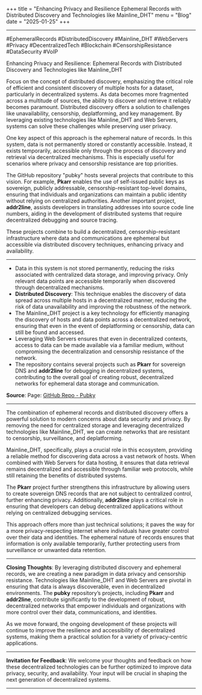 +++
title = "Enhancing Privacy and Resilience Ephemeral Records with Distributed Discovery and Technologies like Mainline_DHT"
menu = "Blog"
date = "2025-01-25"
+++

---

#EphemeralRecords #DistributedDiscovery #Mainline_DHT #WebServers #Privacy #DecentralizedTech #Blockchain #CensorshipResistance #DataSecurity #VoIP

Enhancing Privacy and Resilience: Ephemeral Records with Distributed Discovery and Technologies like Mainline_DHT


Focus on the concept of distributed discovery, emphasizing the critical role of efficient and consistent discovery of multiple hosts for a dataset, particularly in decentralized systems. As data becomes more fragmented across a multitude of sources, the ability to discover and retrieve it reliably becomes paramount. Distributed discovery offers a solution to challenges like unavailability, censorship, deplatforming, and key management. By leveraging existing technologies like Mainline_DHT and Web Servers, systems can solve these challenges while preserving user privacy.

One key aspect of this approach is the ephemeral nature of records. In this system, data is not permanently stored or constantly accessible. Instead, it exists temporarily, accessible only through the process of discovery and retrieval via decentralized mechanisms. This is especially useful for scenarios where privacy and censorship resistance are top priorities.

The GitHub repository "pubky" hosts several projects that contribute to this vision. For example, **Pkarr** enables the use of self-issued public keys as sovereign, publicly addressable, censorship-resistant top-level domains, ensuring that individuals and organizations can maintain a public identity without relying on centralized authorities. Another important project, **addr2line**, assists developers in translating addresses into source code line numbers, aiding in the development of distributed systems that require decentralized debugging and source tracing.

These projects combine to build a decentralized, censorship-resistant infrastructure where data and communications are ephemeral but accessible via distributed discovery techniques, enhancing privacy and availability.

---


- Data in this system is not stored permanently, reducing the risks associated with centralized data storage, and improving privacy. Only relevant data points are accessible temporarily when discovered through decentralized mechanisms.
- **Distributed Discovery**: This technique enables the discovery of data spread across multiple hosts in a decentralized manner, reducing the risk of data unavailability and improving the robustness of the network.
- The Mainline_DHT project is a key technology for efficiently managing the discovery of hosts and data points across a decentralized network, ensuring that even in the event of deplatforming or censorship, data can still be found and accessed.
- Leveraging Web Servers ensures that even in decentralized contexts, access to data can be made available via a familiar medium, without compromising the decentralization and censorship resistance of the network.
- The repository contains several projects such as **Pkarr** for sovereign DNS and **addr2line** for debugging in decentralized systems, contributing to the overall goal of creating robust, decentralized networks for ephemeral data storage and communication.

**Source**:
Page: [GitHub Repo - Pubky](https://github.com/pubky)

---


The combination of ephemeral records and distributed discovery offers a powerful solution to modern concerns about data security and privacy. By removing the need for centralized storage and leveraging decentralized technologies like Mainline_DHT, we can create networks that are resistant to censorship, surveillance, and deplatforming.

Mainline_DHT, specifically, plays a crucial role in this ecosystem, providing a reliable method for discovering data across a vast network of hosts. When combined with Web Servers for data hosting, it ensures that data retrieval remains decentralized and accessible through familiar web protocols, while still retaining the benefits of distributed systems.

The **Pkarr** project further strengthens this infrastructure by allowing users to create sovereign DNS records that are not subject to centralized control, further enhancing privacy. Additionally, **addr2line** plays a critical role in ensuring that developers can debug decentralized applications without relying on centralized debugging services.

This approach offers more than just technical solutions; it paves the way for a more privacy-respecting internet where individuals have greater control over their data and identities. The ephemeral nature of records ensures that information is only available temporarily, further protecting users from surveillance or unwanted data retention.

---

**Closing Thoughts**:
By leveraging distributed discovery and ephemeral records, we are creating a new paradigm in data privacy and censorship resistance. Technologies like Mainline_DHT and Web Servers are pivotal in ensuring that data is always discoverable, even in decentralized environments. The **pubky** repository’s projects, including **Pkarr** and **addr2line**, contribute significantly to the development of robust, decentralized networks that empower individuals and organizations with more control over their data, communications, and identities.

As we move forward, the ongoing development of these projects will continue to improve the resilience and accessibility of decentralized systems, making them a practical solution for a variety of privacy-centric applications.

---

**Invitation for Feedback**:
We welcome your thoughts and feedback on how these decentralized technologies can be further optimized to improve data privacy, security, and availability. Your input will be crucial in shaping the next generation of decentralized systems.

---
